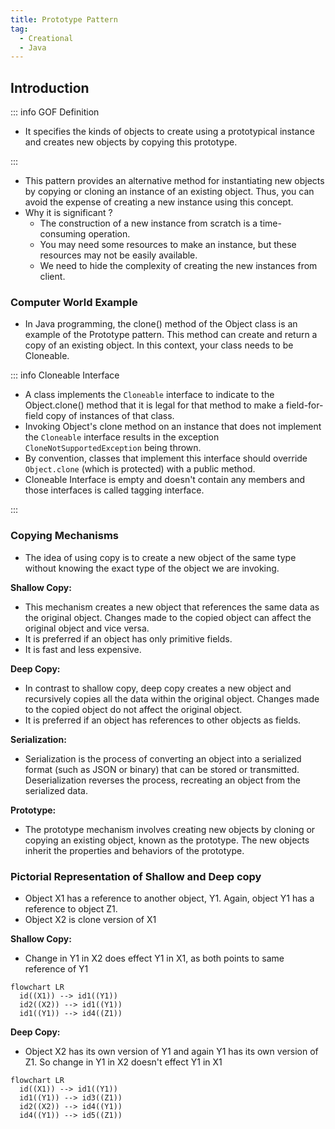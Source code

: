 ```yaml
---
title: Prototype Pattern
tag:
  - Creational
  - Java
---
```


## Introduction

::: info GOF Definition

- It specifies the kinds of objects to create using a prototypical instance and creates new objects by copying this prototype.

:::

- This pattern provides an alternative method for instantiating new objects by copying or cloning an instance of an existing object. Thus, you can avoid the expense of creating a new instance using this concept.
- Why it is significant ?
  - The construction of a new instance from scratch is a time-consuming operation.
  - You may need some resources to make an instance, but these resources may not be easily available.
  - We need to hide the complexity of creating the new instances from client.

### Computer World Example

- In Java programming, the clone() method of the Object class is an example of the Prototype pattern. This method can create and return a copy of an existing object. In this context, your class needs to be Cloneable.

::: info Cloneable Interface

- A class implements the `Cloneable` interface to indicate to the Object.clone() method that it is legal for that method to make a field-for-field copy of instances of that class.
- Invoking Object's clone method on an instance that does not implement the `Cloneable` interface results in the exception `CloneNotSupportedException` being thrown.
- By convention, classes that implement this interface should override `Object.clone` (which is protected) with a public method.
- Cloneable Interface is empty and doesn't contain any members and those interfaces is called tagging interface.

:::

### Copying Mechanisms

- The idea of using copy is to create a new object of the same type without knowing the exact type of the object we are invoking.

**Shallow Copy:**

- This mechanism creates a new object that references the same data as the original object. Changes made to the copied object can affect the original object and vice versa.
- It is preferred if an object has only primitive fields.
- It is fast and less expensive.

**Deep Copy:**

- In contrast to shallow copy, deep copy creates a new object and recursively copies all the data within the original object. Changes made to the copied object do not affect the original object.
- It is preferred if an object has references to other objects as fields.

**Serialization:**

- Serialization is the process of converting an object into a serialized format (such as JSON or binary) that can be stored or transmitted. Deserialization reverses the process, recreating an object from the serialized data.

**Prototype:**

- The prototype mechanism involves creating new objects by cloning or copying an existing object, known as the prototype. The new objects inherit the properties and behaviors of the prototype.

### Pictorial Representation of Shallow and Deep copy

- Object X1 has a reference to another object, Y1. Again, object Y1 has a reference to object Z1.
- Object X2 is clone version of X1

**Shallow Copy:**

- Change in Y1 in X2 does effect Y1 in X1, as both points to same reference of Y1

```mermaid
flowchart LR
  id((X1)) --> id1((Y1))
  id2((X2)) --> id1((Y1))
  id1((Y1)) --> id4((Z1))
```

**Deep Copy:**

- Object X2 has its own version of Y1 and again Y1 has its own version of Z1. So change in Y1 in X2 doesn't effect Y1 in X1

```mermaid
flowchart LR
  id((X1)) --> id1((Y1))
  id1((Y1)) --> id3((Z1))
  id2((X2)) --> id4((Y1))
  id4((Y1)) --> id5((Z1))
```

